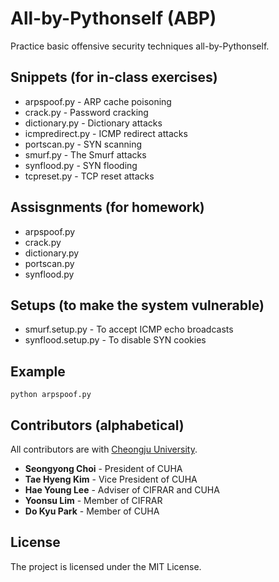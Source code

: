 # All-by-Pythonself (ABP)

Practice basic offensive security techniques all-by-Pythonself.

## Snippets (for in-class exercises)

* arpspoof.py - ARP cache poisoning
* crack.py - Password cracking
* dictionary.py - Dictionary attacks
* icmpredirect.py - ICMP redirect attacks
* portscan.py - SYN scanning
* smurf.py - The Smurf attacks
* synflood.py - SYN flooding
* tcpreset.py - TCP reset attacks

## Assisgnments (for homework)
* arpspoof.py
* crack.py
* dictionary.py
* portscan.py
* synflood.py

## Setups (to make the system vulnerable)
* smurf.setup.py - To accept ICMP echo broadcasts
* synflood.setup.py - To disable SYN cookies

## Example

```
python arpspoof.py
```

## Contributors (alphabetical)

All contributors are with [Cheongju University](https://www.cju.ac.kr).

* **Seongyong Choi** - President of CUHA
* **Tae Hyeng Kim** - Vice President of CUHA
* **Hae Young Lee** - Adviser of CIFRAR and CUHA
* **Yoonsu Lim** - Member of CIFRAR
* **Do Kyu Park** - Member of CUHA

## License

The project is licensed under the MIT License.
